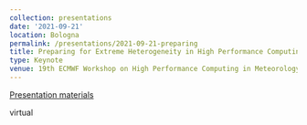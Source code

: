 ```yaml
---
collection: presentations
date: '2021-09-21'
location: Bologna
permalink: /presentations/2021-09-21-preparing
title: Preparing for Extreme Heterogeneity in High Performance Computing
type: Keynote
venue: 19th ECMWF Workshop on High Performance Computing in Meteorology, Bologna
---
```


[Presentation materials](https://events.ecmwf.int/event/169/)

virtual

